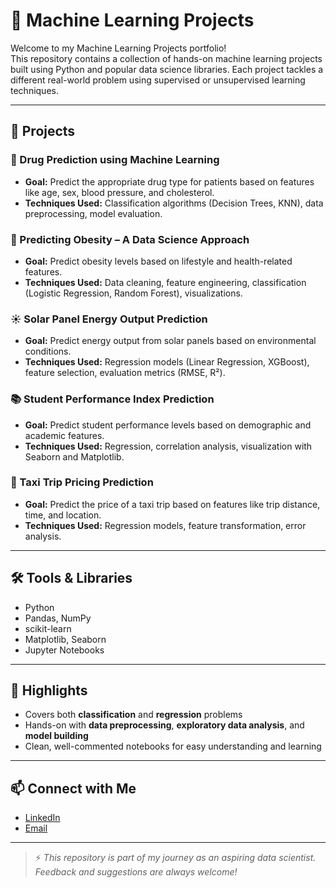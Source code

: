 # 🧠 Machine Learning Projects

Welcome to my Machine Learning Projects portfolio!  
This repository contains a collection of hands-on machine learning projects built using Python and popular data science libraries. Each project tackles a different real-world problem using supervised or unsupervised learning techniques.

---

## 📁 Projects

### 💊 Drug Prediction using Machine Learning
- **Goal:** Predict the appropriate drug type for patients based on features like age, sex, blood pressure, and cholesterol.
- **Techniques Used:** Classification algorithms (Decision Trees, KNN), data preprocessing, model evaluation.

### 🍔 Predicting Obesity – A Data Science Approach
- **Goal:** Predict obesity levels based on lifestyle and health-related features.
- **Techniques Used:** Data cleaning, feature engineering, classification (Logistic Regression, Random Forest), visualizations.

### ☀️ Solar Panel Energy Output Prediction
- **Goal:** Predict energy output from solar panels based on environmental conditions.
- **Techniques Used:** Regression models (Linear Regression, XGBoost), feature selection, evaluation metrics (RMSE, R²).

### 📚 Student Performance Index Prediction
- **Goal:** Predict student performance levels based on demographic and academic features.
- **Techniques Used:** Regression, correlation analysis, visualization with Seaborn and Matplotlib.

### 🚖 Taxi Trip Pricing Prediction
- **Goal:** Predict the price of a taxi trip based on features like trip distance, time, and location.
- **Techniques Used:** Regression models, feature transformation, error analysis.

---

## 🛠️ Tools & Libraries

- Python  
- Pandas, NumPy  
- scikit-learn  
- Matplotlib, Seaborn  
- Jupyter Notebooks  

---

## 📌 Highlights

- Covers both **classification** and **regression** problems  
- Hands-on with **data preprocessing**, **exploratory data analysis**, and **model building**  
- Clean, well-commented notebooks for easy understanding and learning  

---

## 📫 Connect with Me

- [LinkedIn](https://www.linkedin.com/in/akriti-kumari-a34567206/)  
- [Email](mailto:dubeyakriti91@gmail.com)

---

> ⚡ *This repository is part of my journey as an aspiring data scientist. Feedback and suggestions are always welcome!*

